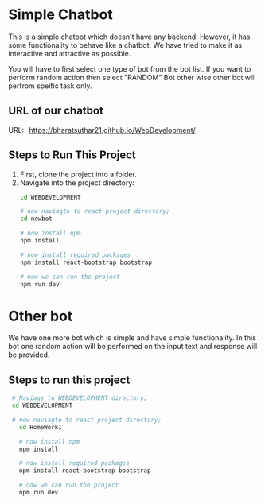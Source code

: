 # Simple Chatbot

This is a simple chatbot which doesn't have any backend. However, it has some functionality to behave like a chatbot. We have tried to make it as interactive and attractive as possible.

You will have to first select one type of bot from the bot list. If you want to perform random action then select "RANDOM" Bot other wise other bot will perfrom speific task only.

## URL of our chatbot
URL:- https://bharatsuthar21.github.io/WebDevelopment/

## Steps to Run This Project

1. First, clone the project into a folder.
2. Navigate into the project directory:
   ```bash
   cd WEBDEVELOPMENT

   # now naviagte to react project directory;
   cd newbot

   # now install npm
   npm install

   # now install required packages
   npm install react-bootstrap bootstrap

   # now we can run the project
   npm run dev
   ```

# Other bot
We have one more bot which is simple and have simple functionality. In this bot one random action will be performed on the input text and response will be provided.

## Steps to run this project

```bash
 # Naviage to WEBDEVELOPMENT directory;
 cd WEBDEVELOPMENT

 # now naviagte to react project directory;
   cd HomeWork1

   # now install npm
   npm install

   # now install required packages
   npm install react-bootstrap bootstrap

   # now we can run the project
   npm run dev
   ```
